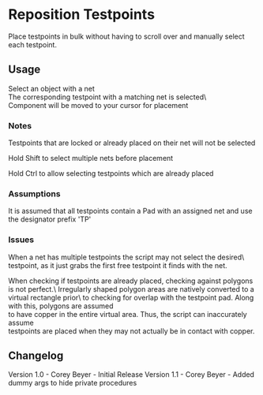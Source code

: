 # Reposition Testpoints
Place testpoints in bulk without having to scroll over and manually select each testpoint.       

## Usage
Select an object with a net\
The corresponding testpoint with a matching net is selected\  
Component will be moved to your cursor for placement 

### Notes      
Testpoints that are locked or already placed on their net will not be selected    

Hold Shift to select multiple nets before placement

Hold Ctrl to allow selecting testpoints which are already placed

### Assumptions
It is assumed that all testpoints contain a Pad with an assigned net and use the designator prefix 'TP'

### Issues
When a net has multiple testpoints the script may not select the desired\ 
testpoint, as it just grabs the first free testpoint it finds with the net.

When checking if testpoints are already placed, checking against polygons is not perfect.\ 
Irregularly shaped polygon areas are natively converted to a virtual rectangle prior\ 
to checking for overlap with the testpoint pad. Along with this, polygons are assumed\
to have copper in the entire virtual area. Thus, the script can inaccurately assume\
testpoints are placed when they may not actually be in contact with copper.

## Changelog
Version 1.0 - Corey Beyer - Initial Release
Version 1.1 - Corey Beyer - Added dummy args to hide private procedures
